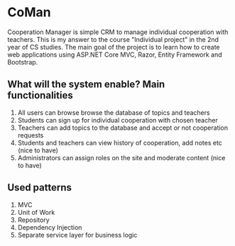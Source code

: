 # CoMan
Cooperation Manager is simple CRM to manage individual cooperation with teachers. This is my answer to the course "Individual project" in the 2nd year of CS studies. The main goal of the project is to learn how to create web applications using ASP.NET Core MVC, Razor, Entity Framework and Bootstrap.

## What will the system enable? Main functionalities
1. All users can browse browse the database of topics and teachers
2. Students can sign up for individual cooperation with chosen teacher
3. Teachers can add topics to the database and accept or not cooperation requests
4. Students and teachers can view history of cooperation, add notes etc (nice to have)
5. Administrators can assign roles on the site and moderate content (nice to have)

## Used patterns
1. MVC
2. Unit of Work
3. Repository
4. Dependency Injection
5. Separate service layer for business logic
